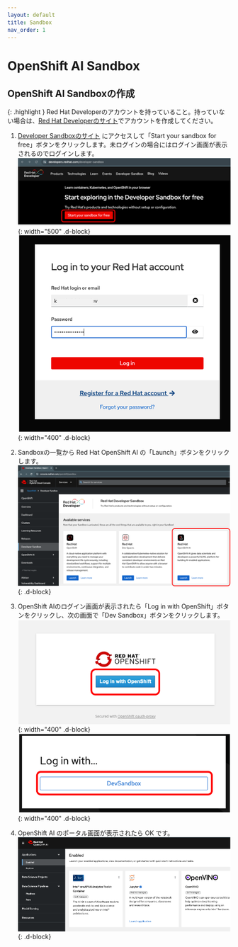 ```yaml
---
layout: default
title: Sandbox
nav_order: 1
---
```


# OpenShift AI Sandbox


## OpenShift AI Sandboxの作成

{: .highlight }
Red Hat Developerのアカウントを持っていること。持っていない場合は、[Red Hat Developerのサイト](https://developers.redhat.com/)でアカウントを作成してください。


1. [Developer Sandboxのサイト](https://developers.redhat.com/developer-sandbox) にアクセスして「Start your sandbox for free」ボタンをクリックします。未ログインの場合にはログイン画面が表示されるのでログインします。
![](../../assets/rhd_start_sandbox.png){: width="500" .d-block}
![](../../assets/rhd_login.png){: width="400" .d-block}

1. Sandboxの一覧から Red Hat OpenShift AI の「Launch」ボタンをクリックします。
![](../../assets/rhd_select_sandbox.png){: .d-block}

1. OpenShift AIのログイン画面が表示されたら「Log in with OpenShift」ボタンをクリックし、次の画面で「Dev Sandbox」ボタンをクリックします。
![](../../assets/openshiftai_login_1.png){: width="400" .d-block}
![](../../assets/openshiftai_login_2.png){: width="400" .d-block}

1. OpenShift AI のポータル画面が表示されたら OK です。
![](../../assets/openshiftai_toppage.png){: .d-block}
